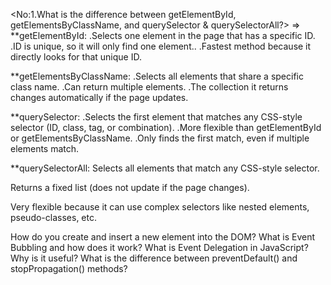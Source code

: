 <No:1.What is the difference between getElementById, getElementsByClassName, and querySelector & querySelectorAll?>
=> 
**getElementById:
.Selects one element in the page that has a specific ID.
.ID is unique, so it will only find one element..
.Fastest method because it directly looks for that unique ID.

**getElementsByClassName:
.Selects all elements that share a specific class name.
.Can return multiple elements.
.The collection it returns changes automatically if the page updates.

**querySelector:
.Selects the first element that matches any CSS-style selector (ID, class, tag, or combination).
.More flexible than getElementById or getElementsByClassName.
.Only finds the first match, even if multiple elements match.

**querySelectorAll:
Selects all elements that match any CSS-style selector.

Returns a fixed list (does not update if the page changes).

Very flexible because it can use complex selectors like nested elements, pseudo-classes, etc.



How do you create and insert a new element into the DOM?
What is Event Bubbling and how does it work?
What is Event Delegation in JavaScript? Why is it useful?
What is the difference between preventDefault() and stopPropagation() methods?